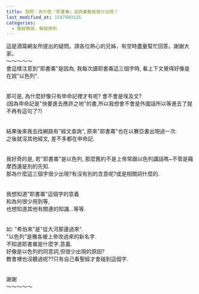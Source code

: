 ```yaml
---
title: 發問：為什麼『耶書崙』這詞彙聖經很少出現？
last_modified_at: 1547993325
categories:
  - 聖經無誤、解經原則
---
```


這是酒窩網友所提出的疑問。請各位熱心的兄姊，有空時盡量幫忙回答。謝謝大家。<br><!--more-->～～～～～<br>會這樣注意到"耶書崙"是因為,  我每次讀耶書崙這三個字時, 看上下文覺得好像是在說"以色列".<br> <br><br>那可是,  為什麼好像只有申命記裡才有呢? 會不會是埃及文?<br>(因為申命記是"快要進去應許之地"的書,所以我想會不會是外國話所以等進去了就不再有這句了?)<br> <br><br>結果後來我去找網路有"經文查詢", 原來"耶書崙"也在以賽亞書出現過一次.<br>之後就沒其他經文, 差不多都在申命記.<br> <br><br>我好奇的是, 若"耶書崙"是以色列, 那麼舊約不是上帝常跟以色列講話嗎~不管是藉摩西還是別的先知.<br>那為什麼這三個字很少出現?有沒有別的含意呢?或是相關詞什麼的.<br> <br><br>我想知道"耶書崙"這個字的意義<br>和為何很少用到等, <br>也想知道其他有關連的知識...等等.<br> <br><br>如: "希伯來"是"從大河那邊過來".<br>      "以色列"是雅各被上帝改過來的新名字.<br>不知道耶書崙是什麼字.意義.<br>好像是以色列的同意詞,但很少出現的原因?<br>教會裡也沒聽過呢??只有自己看聖經才會碰到這個字.<br><br><br>謝謝<br>～～～～～

